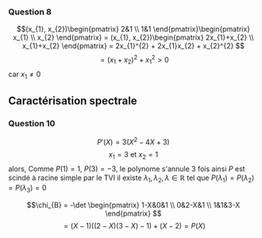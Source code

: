 ### Question 8
$$(x_{1}, x_{2})\begin{pmatrix}
2&1 \\
1&1 
\end{pmatrix}\begin{pmatrix}
x_{1} \\
x_{2}
\end{pmatrix} = (x_{1}, x_{2})\begin{pmatrix}
2x_{1}+x_{2} \\
x_{1}+x_{2}
\end{pmatrix} =
2x_{1}^{2} + 2x_{1}x_{2} + x_{2}^{2}
$$
$$= (x_{1}+x_{2})^{2} + x_{1}^{2} > 0$$
car $x_{1} \neq 0$ 

## Caractérisation spectrale
### Question 10
$$P'(X) = 3(X^{2} - 4X + 3)$$
$$x_{1} = 3 \text{ et } x_{2} = 1$$
alors, 
Comme $P(1) = 1$, $P(3) = -3$, le polynome s'annule 3 fois ainsi $P$ est scindé à racine simple par le TVI il existe $\lambda_{1}, \lambda_{2}, \lambda \in \mathbb{R}$ tel que $P(\lambda_{1}) = P(\lambda_{2}) = P(\lambda_{3}) = 0$

$$\chi_{B} = -\det \begin{pmatrix}
1-X&0&1 \\
0&2-X&1 \\
1&1&3-X
\end{pmatrix} $$
$$= (X-1)((2-X)(3-X)-1) + (X-2) = P(X)$$


